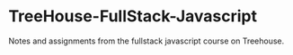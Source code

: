 # TreeHouse-FullStack-Javascript
Notes and assignments from the fullstack javascript course on Treehouse. 
